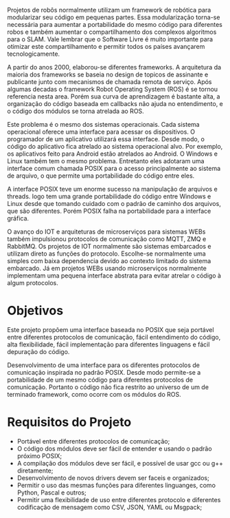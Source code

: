 Projetos de robôs normalmente utilizam um framework de robótica para modularizar seu código em pequenas partes. Essa modularização torna-se necessária para aumentar a portabilidade do mesmo código para diferentes robos e também aumentar o compartilhamento dos complexos algoritmos para o SLAM. Vale lembrar que o Software Livre é muito importante para otimizar este compartilhamento e permitir todos os países avançarem tecnologicamente.

A partir do anos 2000, elaborou-se diferentes frameworks. A arquitetura da maioria dos frameworks se baseia no design de topicos de assinante e publicante junto com mecanismos de chamada remota de serviço. Após algumas decadas o framework Robot Operating System (ROS) é se tornou referencia nesta area. Porém sua curva de aprendizagem é bastante alta, a organização do código baseada em callbacks não ajuda no entendimento, e o código dos módulos se torna atrelada ao ROS.

Este problema é o mesmo dos sistemas operacionais. Cada sistema operacional oferece uma interface para acessar os dispositivos. O programador de um aplicativo utilizará essa interface. Desde modo, o código do aplicativo fica atrelado ao sistema operacional alvo. Por exemplo, os aplicativos feito para Android estão atrelados ao Android. O Windows e Linux também tem o mesmo problema. Entretanto eles adotaram uma interface comum chamada POSIX para o acesso principalmente ao sistema de arquivo, o que permite uma portabilidade do código entre eles.

A interface POSIX teve um enorme sucesso na manipulação de arquivos e threads. logo tem uma grande portabilidade do código entre Windows e Linux desde que tomando cuidado com o padrão de caminho dos arquivos, que são diferentes. Porém POSIX falha na portabilidade para a interface gráfica.

O avanço do IOT e arquiteturas de microserviços para sistemas WEBs também impulsionou protocolos de comunicação como MQTT, ZMQ e RabbitMQ. Os projetos de IOT normalmente são sistemas embarcados e utilizam direto as funções do protocolo. Escolhe-se normalmente uma simples com baixa dependencia devido ao contexto limitado do sistema embarcado. Já em projetos WEBs usando microserviços normalmente implementam uma pequena interface abstrata para evitar atrelar o código à algum protocolos.

# Objetivos

Este projeto propõem uma interface baseada no POSIX que seja portável entre diferentes protocolos de comunicação, fácil entendimento do código, alta flexibilidade, fácil implementação para diferentes linguagens e fácil depuração do código.

Desenvolvimento de uma interface para os diferentes protocolos de comunicação inspirada no padrão POSIX. Desde modo permite-se a portabilidade de um mesmo código para diferentes protocolos de comunicação. Portanto o código não fica restrito ao universo de um de terminado framework, como ocorre com os módulos do ROS.

# Requisitos do Projeto

- Portável entre diferentes protocolos de comunicação;
- O código dos módulos deve ser fácil de entender e usando o padrão próximo POSIX;
- A compilação dos módulos deve ser fácil, e possível de usar gcc ou g++ diretamente;
- Desenvolvimento de novos drivers devem ser faceis e organizados;
- Permitir o uso das mesmas funções para diferentes linguanges, como Python, Pascal e outros;
- Permitir uma flexibilidade de uso entre diferentes protocolo e diferentes codificação de mensagem como CSV, JSON, YAML ou Msgpack;
